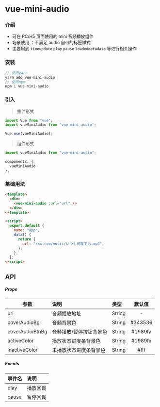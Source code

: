 # vue-mini-audio

### 介绍

- 可在 PC/H5 页面使用的 mini 音频播放组件
- 场景使用 ：不满足 audio 自带的标签样式
- 主要用到 `timeupdate` `play` `pause` `loadedmetadata` 等进行相关操作

### 安装

```javascript
// 使用yarn
yarn add vue-mini-audio
// 使用npm
npm i vue-mini-audio
```

### 引入

> 插件形式

```javascript
import Vue from "vue";
import vueMiniAudio from "vue-mini-audio";

Vue.use(vueMiniAudio);
```

> 组件形式

```javascript
import vueMiniAudio from "vue-mini-audio";

components: {
  vueMiniAudio
},
```

### 基础用法

```html
<template>
  <div>
    <vue-mini-audio :url="url" />
  </div>
</template>

<script>
  export default {
    name: "app",
    data() {
      return {
        url: "xxx.com/music/いつも何度でも.mp3",
      };
    },
  };
</script>
```

## API

##### Props

| 参数            | 说明                    | 类型   | 默认值  |
| --------------- | :---------------------- | :----- | :-----: |
| url             | 音频播放地址            | String |    -    |
| coverAudioBg    | 音频背景色              | String | #343536 |
| coverAudioBtnBg | 音频播放/暂停按钮背景色 | String | #1989fa |
| activeColor     | 播放状态进度条背景色    | String | #1989fa |
| inactiveColor   | 未播放状态进度条背景色  | String |  #fff   |

##### Events

| 事件名 | 说明     |
| ------ | :------- |
| play   | 播放回调 |
| pause  | 暂停回调 |
